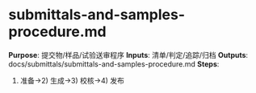 # submittals-and-samples-procedure.md

**Purpose**: 提交物/样品/试验送审程序
**Inputs**: 清单/判定/追踪/归档
**Outputs**: docs/submittals/submittals-and-samples-procedure.md
**Steps**:

1. 准备→2) 生成→3) 校核→4) 发布
